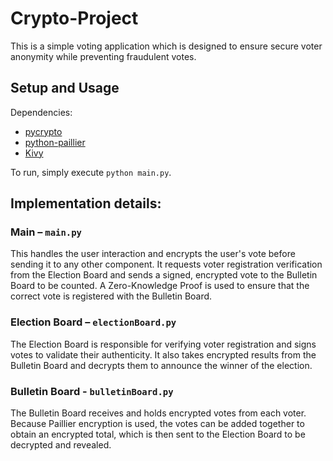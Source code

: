 # Crypto-Project

This is a simple voting application which is designed to ensure secure voter anonymity while preventing fraudulent votes.

## Setup and Usage
Dependencies:
- [pycrypto](https://www.dlitz.net/software/pycrypto/)
- [python-paillier](https://python-paillier.readthedocs.io/)
- [Kivy](https://kivy.org/)

To run, simply execute `python main.py`.

## Implementation details:
### Main – `main.py`
This handles the user interaction and encrypts the user's vote before sending it to any other component. It requests voter registration verification from the Election Board and sends a signed, encrypted vote to the Bulletin Board to be counted. A Zero-Knowledge Proof is used to ensure that the correct vote is registered with the Bulletin Board.

### Election Board – `electionBoard.py`
The Election Board is responsible for verifying voter registration and signs votes to validate their authenticity. It also takes encrypted results from the Bulletin Board and decrypts them to announce the winner of the election.

### Bulletin Board - `bulletinBoard.py`
The Bulletin Board receives and holds encrypted votes from each voter. Because Paillier encryption is used, the votes can be added together to obtain an encrypted total, which is then sent to the Election Board to be decrypted and revealed.
